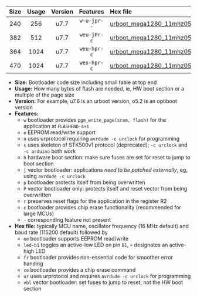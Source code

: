 |Size|Usage|Version|Features|Hex file|
|:-:|:-:|:-:|:-:|:--|
|240|256|u7.7|`w-u-jpr--`|[urboot_mega1280_11mhz0592_9600bps_led+b7_ur_vbl.hex](https://raw.githubusercontent.com/stefanrueger/urboot.hex/main/boards/mega1280/fcpu_11mhz0592/9600_bps/urboot_mega1280_11mhz0592_9600bps_led+b7_ur_vbl.hex)|
|382|512|u7.7|`weu-jPr-c`|[urboot_mega1280_11mhz0592_9600bps_ee_led+b7_fr_ce_ur_vbl.hex](https://raw.githubusercontent.com/stefanrueger/urboot.hex/main/boards/mega1280/fcpu_11mhz0592/9600_bps/urboot_mega1280_11mhz0592_9600bps_ee_led+b7_fr_ce_ur_vbl.hex)|
|364|1024|u7.7|`weu-hpr-c`|[urboot_mega1280_11mhz0592_9600bps_ee_led+b7_fr_ce_ur.hex](https://raw.githubusercontent.com/stefanrueger/urboot.hex/main/boards/mega1280/fcpu_11mhz0592/9600_bps/urboot_mega1280_11mhz0592_9600bps_ee_led+b7_fr_ce_ur.hex)|
|470|1024|u7.7|`wes-hpr-c`|[urboot_mega1280_11mhz0592_9600bps_ee_led+b7_fr_ce.hex](https://raw.githubusercontent.com/stefanrueger/urboot.hex/main/boards/mega1280/fcpu_11mhz0592/9600_bps/urboot_mega1280_11mhz0592_9600bps_ee_led+b7_fr_ce.hex)|

- **Size:** Bootloader code size including small table at top end
- **Usage:** How many bytes of flash are needed, ie, HW boot section or a multiple of the page size
- **Version:** For example, u7.6 is an urboot version, o5.2 is an optiboot version
- **Features:**
  + `w` bootloader provides `pgm_write_page(sram, flash)` for the application at `FLASHEND-4+1`
  + `e` EEPROM read/write support
  + `u` uses urprotocol requiring `avrdude -c urclock` for programming
  + `s` uses skeleton of STK500v1 protocol (deprecated); `-c urclock` and `-c arduino` both work
  + `h` hardware boot section: make sure fuses are set for reset to jump to boot section
  + `j` vector bootloader: applications *need to be patched externally*, eg, using `avrdude -c urclock`
  + `p` bootloader protects itself from being overwritten
  + `P` vector bootloader only: protects itself and reset vector from being overwritten
  + `r` preserves reset flags for the application in the register R2
  + `c` bootloader provides chip erase functionality (recommended for large MCUs)
  + `-` corresponding feature not present
- **Hex file:** typically MCU name, oscillator frequency (16 MHz default) and baud rate (115200 default) followed by
  + `ee` bootloader supports EEPROM read/write
  + `led-b1` toggles an active-low LED on pin `B1`, `+` designates an active-high LED
  + `fr` bootloader provides non-essential code for smoother error handing
  + `ce` bootloader provides a chip erase command
  + `ur` uses urprotocol and requires `avrdude -c urclock` for programming
  + `vbl` vector bootloader: set fuses to jump to reset, not the HW boot section
